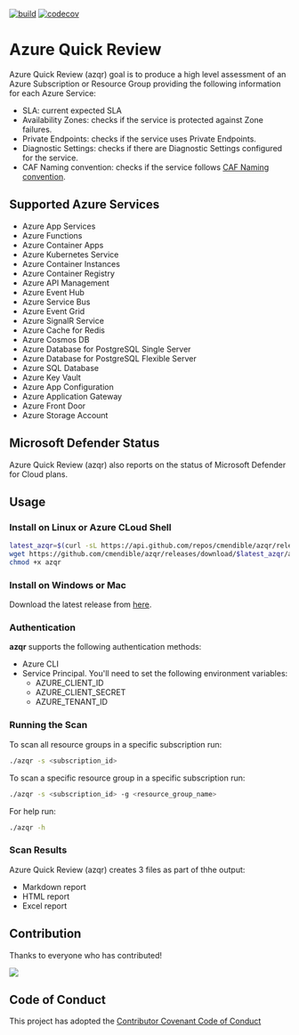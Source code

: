 [![build](https://github.com/cmendible/azqr/actions/workflows/build.yaml/badge.svg)](https://github.com/cmendible/azqr/actions/workflows/build.yaml)
[![codecov](https://codecov.io/gh/cmendible/azqr/branch/main/graph/badge.svg?token=VReik9rs3l)](https://codecov.io/gh/cmendible/azqr)

# Azure Quick Review

Azure Quick Review (azqr) goal is to produce a high level assessment of an Azure Subscription or Resource Group providing the following information for each Azure Service:

* SLA: current expected SLA
* Availability Zones: checks if the service is protected against Zone failures. 
* Private Endpoints: checks if the service uses Private Endpoints.
* Diagnostic Settings: checks if there are Diagnostic Settings configured for the service. 
* CAF Naming convention: checks if the service follows [CAF Naming convention](https://learn.microsoft.com/en-us/azure/cloud-adoption-framework/ready/azure-best-practices/resource-abbreviations).

## Supported Azure Services

* Azure App Services
* Azure Functions
* Azure Container Apps
* Azure Kubernetes Service
* Azure Container Instances
* Azure Container Registry
* Azure API Management
* Azure Event Hub
* Azure Service Bus
* Azure Event Grid
* Azure SignalR Service
* Azure Cache for Redis
* Azure Cosmos DB
* Azure Database for PostgreSQL Single Server
* Azure Database for PostgreSQL Flexible Server
* Azure SQL Database
* Azure Key Vault
* Azure App Configuration
* Azure Application Gateway
* Azure Front Door
* Azure Storage Account

## Microsoft Defender Status

Azure Quick Review (azqr) also reports on the status of Microsoft Defender for Cloud plans.

## Usage

### Install on Linux or Azure CLoud Shell

```bash
latest_azqr=$(curl -sL https://api.github.com/repos/cmendible/azqr/releases/latest | jq -r ".tag_name" | cut -c1-)
wget https://github.com/cmendible/azqr/releases/download/$latest_azqr/azqr-ubuntu-latest-amd64 -O azqr
chmod +x azqr
```

### Install on Windows or Mac

Download the latest release from [here](https://github.com/cmendible/azqr/releases).

### Authentication

**azqr** supports the following authentication methods:

* Azure CLI
* Service Principal. You'll need to set the following environment variables:
  * AZURE_CLIENT_ID
  * AZURE_CLIENT_SECRET
  * AZURE_TENANT_ID

### Running the Scan

To scan all resource groups in a specific subscription run:

```bash
./azqr -s <subscription_id>
```

To scan a specific resource group in a specific subscription run:

```bash
./azqr -s <subscription_id> -g <resource_group_name>
```

For help run:

```bash
./azqr -h
```

### Scan Results

Azure Quick Review (azqr) creates 3 files as part of thhe output:

* Markdown report
* HTML report
* Excel report

## Contribution

Thanks to everyone who has contributed!

<a href="https://github.com/cmendible/azqr/graphs/contributors">
  <img src="https://contributors-img.web.app/image?repo=cmendible/azqr" />
</a>

## Code of Conduct

This project has adopted the [Contributor Covenant Code of Conduct](CODE_OF_CONDUCT.md)
